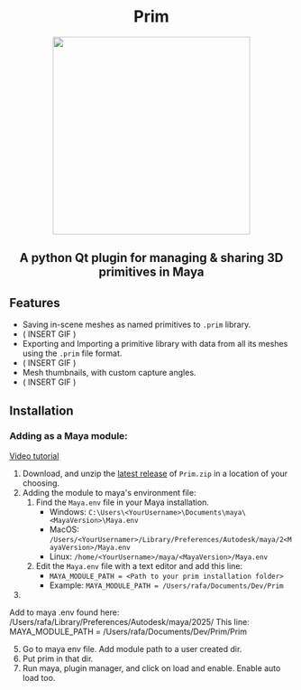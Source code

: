 <div align = "center">
  <h1>Prim</h1>
  <img src = https://github.com/Rafapp/Prim/assets/38381290/7b585bc9-704f-4745-8c1b-783d7c551255 width = "350px" align = "center">
  <h2>A python Qt plugin for managing & sharing 3D primitives in Maya</h2>
</div>

## Features
- Saving in-scene meshes as named primitives to `.prim` library.
- ( INSERT GIF )
- Exporting and Importing a primitive library with data from all its meshes using the `.prim` file format.
- ( INSERT GIF )
- Mesh thumbnails, with custom capture angles.
- ( INSERT GIF )

## Installation
### Adding as a Maya module:

[Video tutorial](https://youtu.be/OK2ueSc0YoU)

1. Download, and unzip the [latest release](https://github.com/Rafapp/Prim/releases) of `Prim.zip` in a location of your choosing.
2. Adding the module to maya's environment file:
   1. Find the `Maya.env` file in your Maya installation.
       * Windows: `C:\Users\<YourUsername>\Documents\maya\<MayaVersion>\Maya.env`
       * MacOS: `/Users/<YourUsernamer>/Library/Preferences/Autodesk/maya/2<MayaVersion>/Maya.env`
       * Linux: `/home/<YourUsername>/maya/<MayaVersion>/Maya.env`
   2. Edit the `Maya.env` file with a text editor and add this line:
       * `MAYA_MODULE_PATH = <Path to your prim installation folder>`
       * Example: `MAYA_MODULE_PATH = /Users/rafa/Documents/Dev/Prim`
3. 
   
Add to maya .env found here:
  /Users/rafa/Library/Preferences/Autodesk/maya/2025/
This line:
  MAYA_MODULE_PATH = /Users/rafa/Documents/Dev/Prim/Prim

5. Go to maya env file. Add module path to a user created dir.
6. Put prim in that dir.
7. Run maya, plugin manager, and click on load and enable. Enable auto load too.
